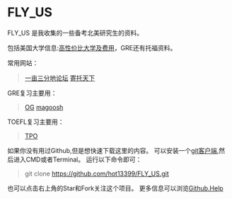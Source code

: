 # FLY_US

FLY_US 是我收集的一些备考北美研究生的资料。

包括美国大学信息:[高性价比大学及费用]，GRE还有托福资料。

常用网站：
  > [一亩三分地论坛]
  > [寄托天下]

GRE复习主要用：
  > [OG]
  > [magoosh]

TOEFL复习主要用：
  > [TPO]

  
如果你没有用过Github,但是想快速下载这里的内容。
可以安装一个[git客户端],然后进入CMD或者Terminal。
运行以下命令即可：
 > git clone https://github.com/hot13399/FLY_US.git
  
也可以点击右上角的Star和Fork关注这个项目。
更多信息可以浏览[Github.Help]

[一亩三分地论坛]: http://www.1point3acres.com/
[寄托天下]: http://bbs.gter.net/
[高性价比大学及费用]: https://github.com/hot13399/FLY_US/blob/master/%E7%BE%8E%E5%9B%BD%E5%A4%A7%E5%AD%A6%E4%BF%A1%E6%81%AF/%E5%8C%97%E7%BE%8E%E6%80%A7%E4%BB%B7%E6%AF%94%E5%A4%A7%E5%AD%A6%E5%AD%A6%E8%B4%B9.md
[git客户端]: http://git-scm.com/downloads
[Github.Help]: https://help.github.com/articles/set-up-git/
[OG]: http://store.ets.org/store/ets/en_US/pd/ThemeID.12805600/productID.253480200
[magoosh]: http://magoosh.com/
[TPO]: http://bbs.zhan.com/forum-41-1.html
